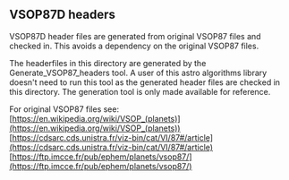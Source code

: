 ## VSOP87D headers

VSOP87D header files are generated from original VSOP87 files and checked in. This avoids a dependency on the original VSOP87 files.

The headerfiles in this directory are generated by the Generate_VSOP87_headers tool. 
A user of this astro algorithms library doesn't need to run this tool as the generated header files are checked in this directory.
The generation tool is only made available for reference.

For original VSOP87 files see:\
[https://en.wikipedia.org/wiki/VSOP_(planets)](https://en.wikipedia.org/wiki/VSOP_(planets))  
[https://cdsarc.cds.unistra.fr/viz-bin/cat/VI/87#/article](https://cdsarc.cds.unistra.fr/viz-bin/cat/VI/87#/article)  
[https://ftp.imcce.fr/pub/ephem/planets/vsop87/](https://ftp.imcce.fr/pub/ephem/planets/vsop87/)
